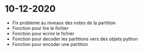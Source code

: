 # 10-12-2020

* Fix probleme au niveaux des notes de la partition
* Fonction pour lire le fichier
* Fonction pour ecrire le fichier
* Fonction pour decoder les partitions vers des objets python
* Fonction pour encoder une partition